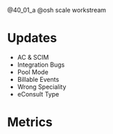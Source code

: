 @40_01_a @osh scale workstream

# Updates
  - AC & SCIM
  - Integration Bugs
  - Pool Mode
  - Billable Events
  - Wrong Speciality
  - eConsult Type

# Metrics
